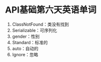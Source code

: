 # API基础第六天英语单词

1. ClassNotFound：类没有找到
2. Serializable：可序列化
3. gender：性别
4. Standard：标准的
5. auto：自动的
6. Ignore：忽略

